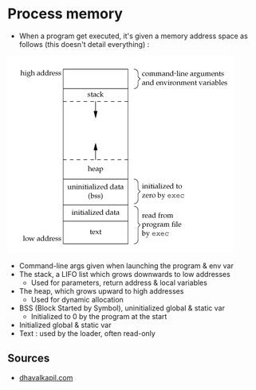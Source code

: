 # Process memory

* When a program get executed, it's given a memory address space as follows \(this doesn't detail everything\) :

![](../../.gitbook/assets/address_space.png)

* Command-line args given when launching the program & env var
* The stack, a LIFO list which grows downwards to low addresses
  * Used for parameters, return address & local variables
* The heap, which grows upward to high addresses
  * Used for dynamic allocation
* BSS \(Block Started by Symbol\), uninitialized global & static var
  * Initialized to 0 by the program at the start
* Initialized global & static var
* Text : used by the loader, often read-only

## Sources

* [dhavalkapil.com](https://dhavalkapil.com/blogs/Buffer-Overflow-Exploit/)



